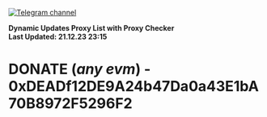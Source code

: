 [![Telegram channel](https://img.shields.io/endpoint?url=https://runkit.io/damiankrawczyk/telegram-badge/branches/master?url=https://t.me/n4z4v0d)](https://t.me/n4z4v0d) 

**Dynamic Updates Proxy List with Proxy Checker**  
**Last Updated: 21.12.23 23:15**

# DONATE (_any evm_) - 0xDEADf12DE9A24b47Da0a43E1bA70B8972F5296F2
